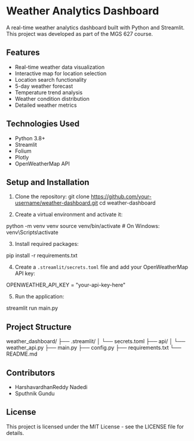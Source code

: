 # Weather Analytics Dashboard

A real-time weather analytics dashboard built with Python and Streamlit. This project was developed as part of the MGS 627 course.

## Features

- Real-time weather data visualization
- Interactive map for location selection
- Location search functionality
- 5-day weather forecast
- Temperature trend analysis
- Weather condition distribution
- Detailed weather metrics

## Technologies Used

- Python 3.8+
- Streamlit
- Folium
- Plotly
- OpenWeatherMap API

## Setup and Installation

1. Clone the repository:
git clone https://github.com/your-username/weather-dashboard.git
cd weather-dashboard


2. Create a virtual environment and activate it:

python -m venv venv
source venv/bin/activate  # On Windows: venv\Scripts\activate


3. Install required packages:

pip install -r requirements.txt


4. Create a `.streamlit/secrets.toml` file and add your OpenWeatherMap API key:

OPENWEATHER_API_KEY = "your-api-key-here"


5. Run the application:

streamlit run main.py


## Project Structure


weather_dashboard/
├── .streamlit/
│   └── secrets.toml
├── api/
│   └── weather_api.py
├── main.py
├── config.py
├── requirements.txt
└── README.md


## Contributors

- HarshavardhanReddy Nadedi
- Sputhnik Gundu

## License

This project is licensed under the MIT License - see the LICENSE file for details.